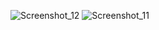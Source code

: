 ![Screenshot_12](https://github.com/user-attachments/assets/e297db1b-9059-440a-a1fe-ac3019baeac6)
![Screenshot_11](https://github.com/user-attachments/assets/b7ddff49-b397-4908-81e2-670a7abc06a4)

